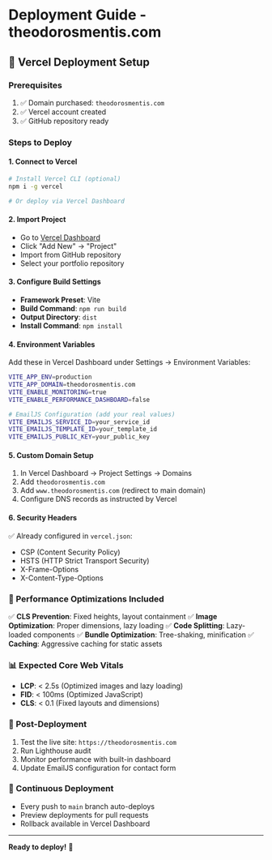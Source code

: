 # Deployment Guide - theodorosmentis.com

## 🚀 Vercel Deployment Setup

### Prerequisites

1. ✅ Domain purchased: `theodorosmentis.com`
2. ✅ Vercel account created
3. ✅ GitHub repository ready

### Steps to Deploy

#### 1. Connect to Vercel

```bash
# Install Vercel CLI (optional)
npm i -g vercel

# Or deploy via Vercel Dashboard
```

#### 2. Import Project

- Go to [Vercel Dashboard](https://vercel.com/dashboard)
- Click "Add New" → "Project"
- Import from GitHub repository
- Select your portfolio repository

#### 3. Configure Build Settings

- **Framework Preset**: Vite
- **Build Command**: `npm run build`
- **Output Directory**: `dist`
- **Install Command**: `npm install`

#### 4. Environment Variables

Add these in Vercel Dashboard under Settings → Environment Variables:

```bash
VITE_APP_ENV=production
VITE_APP_DOMAIN=theodorosmentis.com
VITE_ENABLE_MONITORING=true
VITE_ENABLE_PERFORMANCE_DASHBOARD=false

# EmailJS Configuration (add your real values)
VITE_EMAILJS_SERVICE_ID=your_service_id
VITE_EMAILJS_TEMPLATE_ID=your_template_id
VITE_EMAILJS_PUBLIC_KEY=your_public_key
```

#### 5. Custom Domain Setup

1. In Vercel Dashboard → Project Settings → Domains
2. Add `theodorosmentis.com`
3. Add `www.theodorosmentis.com` (redirect to main domain)
4. Configure DNS records as instructed by Vercel

#### 6. Security Headers

✅ Already configured in `vercel.json`:

- CSP (Content Security Policy)
- HSTS (HTTP Strict Transport Security)
- X-Frame-Options
- X-Content-Type-Options

### 🎯 Performance Optimizations Included

✅ **CLS Prevention**: Fixed heights, layout containment
✅ **Image Optimization**: Proper dimensions, lazy loading
✅ **Code Splitting**: Lazy-loaded components
✅ **Bundle Optimization**: Tree-shaking, minification
✅ **Caching**: Aggressive caching for static assets

### 📊 Expected Core Web Vitals

- **LCP**: < 2.5s (Optimized images and lazy loading)
- **FID**: < 100ms (Optimized JavaScript)
- **CLS**: < 0.1 (Fixed layouts and dimensions)

### 🔧 Post-Deployment

1. Test the live site: `https://theodorosmentis.com`
2. Run Lighthouse audit
3. Monitor performance with built-in dashboard
4. Update EmailJS configuration for contact form

### 🚀 Continuous Deployment

- Every push to `main` branch auto-deploys
- Preview deployments for pull requests
- Rollback available in Vercel Dashboard

---

**Ready to deploy!** 🎉
